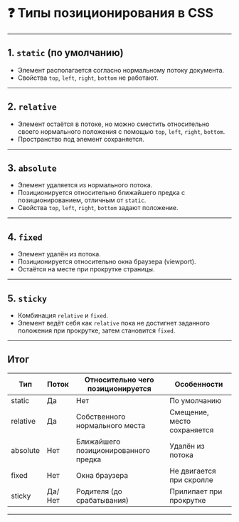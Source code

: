 # ❓ Типы позиционирования в CSS

---

## 1. `static` (по умолчанию)

- Элемент располагается согласно нормальному потоку документа.
- Свойства `top`, `left`, `right`, `bottom` не работают.

---

## 2. `relative`

- Элемент остаётся в потоке, но можно сместить относительно своего нормального положения с помощью `top`, `left`, `right`, `bottom`.
- Пространство под элемент сохраняется.

---

## 3. `absolute`

- Элемент удаляется из нормального потока.
- Позиционируется относительно ближайшего предка с позиционированием, отличным от `static`.
- Свойства `top`, `left`, `right`, `bottom` задают положение.

---

## 4. `fixed`

- Элемент удалён из потока.
- Позиционируется относительно окна браузера (viewport).
- Остаётся на месте при прокрутке страницы.

---

## 5. `sticky`

- Комбинация `relative` и `fixed`.
- Элемент ведёт себя как `relative` пока не достигнет заданного положения при прокрутке, затем становится `fixed`.

---

## Итог

| Тип          | Поток   | Относительно чего позиционируется | Особенности                 |
|--------------|---------|----------------------------------|----------------------------|
| static       | Да      | Нет                              | По умолчанию               |
| relative     | Да      | Собственного нормального места   | Смещение, место сохраняется|
| absolute     | Нет     | Ближайшего позиционированного предка | Удалён из потока          |
| fixed        | Нет     | Окна браузера                    | Не двигается при скролле   |
| sticky       | Да/Нет  | Родителя (до срабатывания)       | Прилипает при прокрутке    |

---
